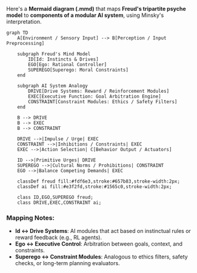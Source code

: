 Here's a **Mermaid diagram (.mmd)** that maps **Freud's tripartite psyche model** to **components of a modular AI system**, using Minsky's interpretation.

```mermaid
graph TD
    A[Environment / Sensory Input] --> B[Perception / Input Preprocessing]

    subgraph Freud's Mind Model
        ID[Id: Instincts & Drives]
        EGO[Ego: Rational Controller]
        SUPEREGO[Superego: Moral Constraints]
    end

    subgraph AI System Analogy
        DRIVE[Drive Systems: Reward / Reinforcement Modules]
        EXEC[Executive Function: Goal Arbitration Engine]
        CONSTRAINT[Constraint Modules: Ethics / Safety Filters]
    end

    B --> DRIVE
    B --> EXEC
    B --> CONSTRAINT

    DRIVE -->|Impulse / Urge| EXEC
    CONSTRAINT -->|Inhibitions / Constraints| EXEC
    EXEC -->|Action Selection| C[Behavior Output / Actuators]

    ID -->|Primitive Urges| DRIVE
    SUPEREGO -->|Cultural Norms / Prohibitions| CONSTRAINT
    EGO -->|Balance Competing Demands| EXEC

    classDef freud fill:#fdf6e3,stroke:#657b83,stroke-width:2px;
    classDef ai fill:#e3f2fd,stroke:#1565c0,stroke-width:2px;

    class ID,EGO,SUPEREGO freud;
    class DRIVE,EXEC,CONSTRAINT ai;
```

### Mapping Notes:

* **Id ↔ Drive Systems**: AI modules that act based on instinctual rules or reward feedback (e.g., RL agents).
* **Ego ↔ Executive Control**: Arbitration between goals, context, and constraints.
* **Superego ↔ Constraint Modules**: Analogous to ethics filters, safety checks, or long-term planning evaluators.

